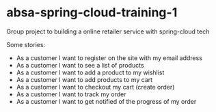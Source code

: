 # absa-spring-cloud-training-1
Group project to building a online retailer service with spring-cloud tech

Some stories:

* As a customer I want to register on the site with my email address
* As a customer I want to see a list of products
* As a customer I want to add a product to my wishlist
* As a customer I want to add products to my cart
* As a customer I want to checkout my cart (create order)
* As a customer I want to track my order
* As a customer I want to get notified of the progress of my order
